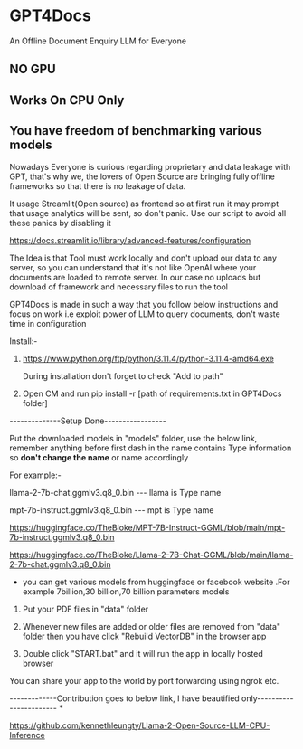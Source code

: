 # GPT4Docs
An Offline Document Enquiry LLM for Everyone

## NO GPU 
## Works On CPU Only
## You have freedom of benchmarking various models

Nowadays Everyone is curious regarding proprietary and data leakage with GPT, that's why we, the lovers of Open Source are bringing fully offline frameworks so that there is no leakage of data.

It usage Streamlit(Open source) as frontend so at first run it may prompt that usage analytics will be sent, so don't panic. Use our script to avoid all these panics by disabling it

https://docs.streamlit.io/library/advanced-features/configuration

The Idea is that Tool must work locally and don't upload our data to any server, so you can understand that it's not like OpenAI where your documents are loaded to remote server. In our case no uploads but download of framework and necessary files to run the tool

GPT4Docs is made in such a way that you follow below instructions and focus on work i.e exploit power of LLM to query documents, don't waste time in configuration

Install:-

1. https://www.python.org/ftp/python/3.11.4/python-3.11.4-amd64.exe
   
   During installation don't forget to check "Add to path"
   
2. Open CM and run pip install -r [path of requirements.txt in GPT4Docs folder]


--------------Setup Done-----------------

Put the downloaded models in "models" folder, use the below link, remember anything before first dash in the name contains Type information so **don't change the name** or name accordingly

For example:-

llama-2-7b-chat.ggmlv3.q8_0.bin --- llama is Type name

mpt-7b-instruct.ggmlv3.q8_0.bin --- mpt is Type name

  https://huggingface.co/TheBloke/MPT-7B-Instruct-GGML/blob/main/mpt-7b-instruct.ggmlv3.q8_0.bin

  https://huggingface.co/TheBloke/Llama-2-7B-Chat-GGML/blob/main/llama-2-7b-chat.ggmlv3.q8_0.bin

* you can get various models from huggingface or facebook website .For example 7billion,30 billion,70 billion parameters models


1. Put your PDF files in "data" folder

2. Whenever new files are added or older files are removed from "data" folder then you have click "Rebuild VectorDB" in the browser app

3. Double click "START.bat" and it will run the app in locally hosted browser

You can share your app to the world by port forwarding using ngrok etc.


-------------Contribution goes to below link, I have beautified only----------------------- *

  https://github.com/kennethleungty/Llama-2-Open-Source-LLM-CPU-Inference


